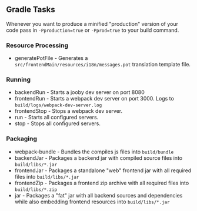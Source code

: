 ## Gradle Tasks
Whenever you want to produce a minified "production" version of your code pass in `-Pproduction=true` or `-Pprod=true` to your build command.
### Resource Processing
* generatePotFile - Generates a `src/frontendMain/resources/i18n/messages.pot` translation template file.
### Running
* backendRun - Starts a jooby dev server on port 8080
* frontendRun - Starts a webpack dev server on port 3000. Logs to `build/logs/webpack-dev-server.log`
* frontendStop - Stops a webpack dev server.
* run - Starts all configured servers.
* stop - Stops all configured servers.
### Packaging
* webpack-bundle - Bundles the compiles js files into `build/bundle`
* backendJar - Packages a backend jar with compiled source files into `build/libs/*.jar`
* frontendJar - Packages a standalone "web" frontend jar with all required files into `build/libs/*.jar`
* frontendZip - Packages a frontend zip archive with all required files into `build/libs/*.zip`
* jar - Packages a "fat" jar with all backend sources and dependencies while also embedding frontend resources into `build/libs/*.jar`
